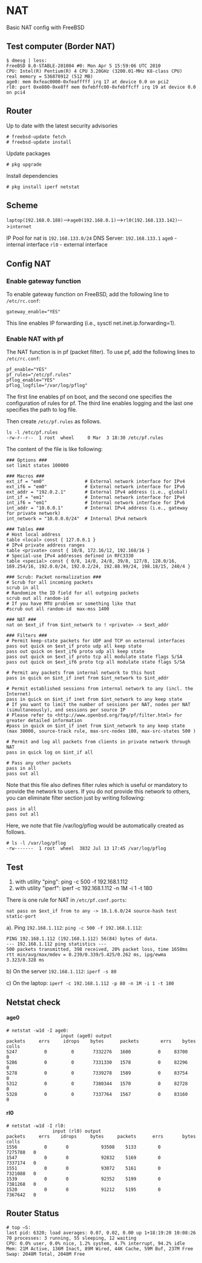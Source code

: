# NAT
Basic NAT config with FreeBSD




## Test computer (Border NAT)
```
$ dmesg | less: 
FreeBSD 8.0-STABLE-201004 #0: Mon Apr 5 15:59:06 UTC 2010 
CPU: Intel(R) Pentium(R) 4 CPU 3.20GHz (3200.01-MHz K8-class CPU) 
real memory = 536870912 (512 MB) 
age0: mem 0xfeac0000-0xfeafffff irq 17 at device 0.0 on pci2 
rl0: port 0xe800-0xe8ff mem 0xfebffc00-0xfebffcff irq 19 at device 0.0 on pci4 
```
## Router 
Up to date with the latest security advisories
```
# freebsd-update fetch
# freebsd-update install
```
Update packages
```
# pkg upgrade
```
Install dependencies
```
# pkg install iperf netstat
```

## Scheme
`laptop(192.168.0.188)`-->`age0(192.168.0.1)`-->`rl0(192.168.133.142)`-->`internet`

IP Pool for nat is `192.168.133.0/24`
DNS Server: `192.168.133.1`
`age0` - internal interface 
`rl0` - external interface 

## Config NAT
### Enable gateway function
To enable gateway function on FreeBSD, add the following line to `/etc/rc.conf`:
```
gateway_enable="YES"
```
This line enables IP forwarding (i.e., sysctl net.inet.ip.forwarding=1).

### Enable NAT with  pf
The NAT function is in pf (packet filter). To use pf, add the following lines to `/etc/rc.conf`:
```
pf_enable="YES"
pf_rules="/etc/pf.rules"
pflog_enable="YES"
pflog_logfile="/var/log/pflog"
```
The first line enables pf on boot, and the second one specifies the configuration of rules for pf. The third line enables logging and the last one specifies the path to log file.

Then create  `/etc/pf.rules`  as follows.
```
ls -l /etc/pf.rules
-rw-r--r--  1 root  wheel     0 Mar  3 18:30 /etc/pf.rules
```
The content of the file is like following:
```
### Options ###
set limit states 100000

### Macros ###
ext_if = "em0"               # External network interface for IPv4
ext_if6 = "em0"              # External network interface for IPv6
ext_addr = "192.0.2.1"       # External IPv4 address (i.e., global)
int_if = "em1"               # Internal network interface for IPv4
int_if6 = "em1"              # Internal network interface for IPv6
int_addr = "10.0.0.1"        # Internal IPv4 address (i.e., gateway for private network)
int_network = "10.0.0.0/24"  # Internal IPv4 network

### Tables ###
# Host local address
table <local> const { 127.0.0.1 }
# IPv4 private address ranges
table <private> const { 10/8, 172.16/12, 192.168/16 }
# Special-use IPv4 addresses defined in RFC3330
table <special> const { 0/8, 14/8, 24/8, 39/8, 127/8, 128.0/16, 169.254/16, 192.0.0/24, 192.0.2/24, 192.88.99/24, 198.18/15, 240/4 }

### Scrub: Packet normalization ###
# Scrub for all incoming packets
scrub in all
# Randomize the ID field for all outgoing packets
scrub out all random-id
# If you have MTU problem or something like that
#scrub out all random-id  max-mss 1400

### NAT ###
nat on $ext_if from $int_network to ! <private> -> $ext_addr

### Filters ###
# Permit keep-state packets for UDP and TCP on external interfaces
pass out quick on $ext_if proto udp all keep state
pass out quick on $ext_if6 proto udp all keep state
pass out quick on $ext_if proto tcp all modulate state flags S/SA
pass out quick on $ext_if6 proto tcp all modulate state flags S/SA

# Permit any packets from internal network to this host
pass in quick on $int_if inet from $int_network to $int_addr

# Permit established sessions from internal network to any (incl. the Internet)
pass in quick on $int_if inet from $int_network to any keep state
# If you want to limit the number of sessions per NAT, nodes per NAT (simultaneously), and sessions per source IP
# Please refer to <http://www.openbsd.org/faq/pf/filter.html> for greater detailed information
#pass in quick on $int_if inet from $int_network to any keep state (max 30000, source-track rule, max-src-nodes 100, max-src-states 500 )

# Permit and log all packets from clients in private network through NAT
pass in quick log on $int_if all

# Pass any other packets
pass in all
pass out all
```
Note that this file also defines filter rules which is useful or mandatory to provide the network to users. If you do not provide this network to others, you can eliminate filter section just by writing following:
```
pass in all
pass out all
```

Here, we note that file /var/log/pflog would be automatically created as follows.
```
# ls -l /var/log/pflog
-rw-------  1 root  wheel  3832 Jul 13 17:45 /var/log/pflog
```

## Test

1. with utility "ping": ping -c 500 -f 192.168.1.112 
2. with utility "iperf": iperf -c 192.168.1.112 -n 1M -i 1 -t 180 

There is one rule for NAT in `/etc/pf.conf.ports`: 

`nat pass on $ext_if from to any -> 10.1.6.0/24 source-hash test static-port`

a). Ping `192.168.1.112`:
`ping -c 500 -f 192.168.1.112`: 
```
PING 192.168.1.112 (192.168.1.112) 56(84) bytes of data. 
--- 192.168.1.112 ping statistics --- 
500 packets transmitted, 398 received, 20% packet loss, time 1658ms 
rtt min/avg/max/mdev = 0.239/0.339/5.425/0.262 ms, ipg/ewma 3.323/0.328 ms 
```
b) On the server `192.168.1.112`: 
`iperf -s 80`

c) On the laptop: 
`iperf -c 192.168.1.112 -p 80 -n 1M -i 1 -t 180 `

## Netstat check
#### age0
```
# netstat -w1d -I age0: 
                    input (age0) output 
packets     errs     idrops    bytes      packets        errs    bytes    colls 
5247          0         0       7332276   1600          0     83700      0 
5286          0         0       7331330   1578          0     82296      0 
5278          0         0       7339278   1589          0     83754      0 
5312          0         0       7380344   1570          0     82728      0 
5328          0         0       7337764   1567          0     83160      0 
```
#### rl0
```
# netstat -w1d -I rl0: 
                 input (rl0) output 
packets     errs    idrops     bytes     packets      errs       bytes     colls 
1556          0       0            93508    5133        0       7275788   0 
1547          0       0            92832    5169        0       7337174   0 
1551          0       0            93072    5161        0       7321088   0 
1539          0       0            92352    5199        0       7381268   0 
1520          0       0            91212    5195        0       7367642   0 
```

## Router Status
```
# top –S: 
last pid: 6320; load averages: 0.07, 0.02, 0.00 up 1+18:19:20 10:08:26 
70 processes: 3 running, 55 sleeping, 12 waiting 
CPU: 0.0% user, 0.0% nice, 1.2% system, 4.7% interrupt, 94.2% idle 
Mem: 21M Active, 136M Inact, 89M Wired, 44K Cache, 59M Buf, 237M Free 
Swap: 2048M Total, 2048M Free 
```
